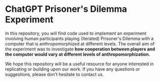 # ChatGPT Prisoner's Dilemma Experiment
 
In this repository, you will find code used to implement an experiment involving human participants playing (Iterated) Prisoner's Dilemma with a computer that is anthropomorphized at different levels. The overall aim of the experiment was to investigate **how cooperation between players and the computer would vary at different levels of anthropomorphization.**

We hope this repository will be a useful resource for anyone interested in replicating or building upon our work. If you have any questions or suggestions, please don't hesitate to contact us.
